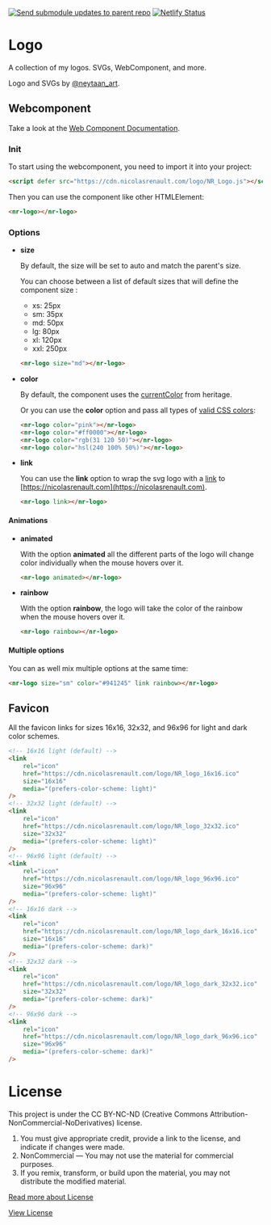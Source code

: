 [![Send submodule updates to parent repo](https://github.com/NicolasRenault/logo/actions/workflows/main.yml/badge.svg)](https://github.com/NicolasRenault/logo/actions/workflows/main.yml) [![Netlify Status](https://api.netlify.com/api/v1/badges/62f00ad4-5a8e-4c9d-a62f-3003b31b0dfe/deploy-status)](https://app.netlify.com/sites/bucolic-beijinho-348f4b/deploys)



# Logo

A collection of my logos. SVGs, WebComponent, and more.

Logo and SVGs by [@neytaan_art](https://instagram.com/neytaan_art?igshid=NTc4MTIwNjQ2YQ==).

## Webcomponent

Take a look at the [Web Component Documentation](https://developer.mozilla.org/en-US/docs/Web/API/Web_components).

### Init

To start using the webcomponent, you need to import it into your project:

<!-- TODO Change link if necessary -->

```html
<script defer src="https://cdn.nicolasrenault.com/logo/NR_Logo.js"></script>
```

Then you can use the component like other HTMLElement:

```html
<nr-logo></nr-logo>
```

### Options

-   **size**

    By default, the size will be set to auto and match the parent's size.

    You can choose between a list of default sizes that will define the component size :

    -   xs: 25px
    -   sm: 35px
    -   md: 50px
    -   lg: 80px
    -   xl: 120px
    -   xxl: 250px

    ```html
    <nr-logo size="md"></nr-logo>
    ```

-   **color**

    By default, the component uses the [currentColor](https://developer.mozilla.org/en-US/docs/Web/CSS/color_value#currentcolor_keyword) from heritage.

    Or you can use the **color** option and pass all types of [valid CSS colors](https://developer.mozilla.org/en-US/docs/Web/CSS/color_value):

    ```html
    <nr-logo color="pink"></nr-logo>
    <nr-logo color="#ff0000"></nr-logo>
    <nr-logo color="rgb(31 120 50)"></nr-logo>
    <nr-logo color="hsl(240 100% 50%)"></nr-logo>
    ```

-   **link**

    You can use the **link** option to wrap the svg logo with a [link](https://developer.mozilla.org/en-US/docs/Web/HTML/Element/a) to [https://nicolasrenault.com](https://nicolasrenault.com).

    ```html
    <nr-logo link></nr-logo>
    ```

#### Animations

-   **animated**

    With the option **animated** all the different parts of the logo will change color individually when the mouse hovers over it.

    ```html
    <nr-logo animated></nr-logo>
    ```

-   **rainbow**

    With the option **rainbow**, the logo will take the color of the rainbow when the mouse hovers over it.

    ```html
    <nr-logo rainbow></nr-logo>
    ```

#### Multiple options

You can as well mix multiple options at the same time:

```html
<nr-logo size="sm" color="#941245" link rainbow></nr-logo>
```

## Favicon

All the favicon links for sizes 16x16, 32x32, and 96x96 for light and dark color schemes.

```html
<!-- 16x16 light (default) -->
<link
	rel="icon"
	href="https://cdn.nicolasrenault.com/logo/NR_logo_16x16.ico"
	size="16x16"
	media="(prefers-color-scheme: light)"
/>
<!-- 32x32 light (default) -->
<link
	rel="icon"
	href="https://cdn.nicolasrenault.com/logo/NR_logo_32x32.ico"
	size="32x32"
	media="(prefers-color-scheme: light)"
/>
<!-- 96x96 light (default) -->
<link
	rel="icon"
	href="https://cdn.nicolasrenault.com/logo/NR_logo_96x96.ico"
	size="96x96"
	media="(prefers-color-scheme: light)"
/>
<!-- 16x16 dark -->
<link
	rel="icon"
	href="https://cdn.nicolasrenault.com/logo/NR_logo_dark_16x16.ico"
	size="16x16"
	media="(prefers-color-scheme: dark)"
/>
<!-- 32x32 dark -->
<link
	rel="icon"
	href="https://cdn.nicolasrenault.com/logo/NR_logo_dark_32x32.ico"
	size="32x32"
	media="(prefers-color-scheme: dark)"
/>
<!-- 96x96 dark -->
<link
	rel="icon"
	href="https://cdn.nicolasrenault.com/logo/NR_logo_dark_96x96.ico"
	size="96x96"
	media="(prefers-color-scheme: dark)"
/>
```

# License
<!-- https://gitthub.com/juxtopposed/realtimecolors/blob/main/README.md -->
This project is under the CC BY-NC-ND (Creative Commons Attribution-NonCommercial-NoDerivatives) license.
1. You must give appropriate credit, provide a link to the license, and indicate if changes were made.
2. NonCommercial — You may not use the material for commercial purposes.
3. If you remix, transform, or build upon the material, you may not distribute the modified material.

[Read more about License](https://creativecommons.org/licenses/by-nc-nd/4.0/)

[View License](https://github.com/NicolasRenault/logo/blob/main/LICENSE.md)
